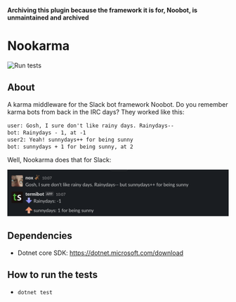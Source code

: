 **Archiving this plugin because the framework it is for, Noobot, is unmaintained and archived**

# Nookarma

![Run tests](https://github.com/Mattsi-Jansky/nookarma/workflows/Run%20tests/badge.svg)

## About

A karma middleware for the Slack bot framework Noobot. Do you remember karma bots from back in the IRC days? They worked like this:

```
user: Gosh, I sure don't like rainy days. Rainydays--
bot: Rainydays - 1, at -1
user2: Yeah! sunnydays++ for being sunny
bot: sunnydays + 1 for being sunny, at 2
```

Well, Nookarma does that for Slack:

![A screenshot showing a Slack user saying "Gosh, I sure don't like rainy days. Rainydays-- but sunnydays++ for being sunny". A bot then responds with an emoji of a down arrow saying "Rainydays: -1" and an emoji of an up arrow saying "sunnydays: 1 for being sunny"](example.png)

## Dependencies

* Dotnet core SDK: https://dotnet.microsoft.com/download

## How to run the tests

* `dotnet test`
